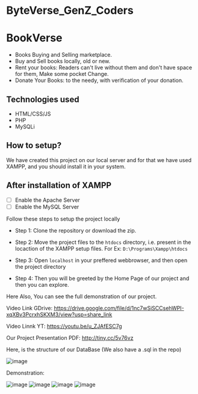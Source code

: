# ByteVerse_GenZ_Coders


# BookVerse 
* Books Buying and Selling marketplace.
* Buy and Sell books locally, old or new.
* Rent your books:  Readers can't live without them and don't have space for them, Make some pocket Change.
* Donate Your Books: to the needy, with verification of your donation.

## Technologies used
* HTML/CSS/JS 
* PHP
* MySQLi

## How to setup?
We have created this project on our local server and for that we have used XAMPP, and you should install it in your system.

## After installation of XAMPP
- [ ] Enable the Apache Server
- [ ] Enable the MySQL Server

 Follow these steps to setup the project locally 
* Step 1: Clone the repository or download the zip.

* Step 2: Move the project files to the `htdocs` directory, i.e. present in the locaction of the XAMPP setup files.
   For Ex: `D:\Programs\Xampp\htdocs`

 * Step 3: Open `localhost` in your preffered webbrowser, and then open the project directory

 * Step 4: Then you will be greeted by the Home Page of our project and then you can explore.

Here Also, You can see the full demonstration of our project.

Video Link GDrive: https://drive.google.com/file/d/1nc7wSiSCCsehWPI-xqXBv3PcrxhSKXM3/view?usp=share_link

Video Linnk YT: https://youtu.be/u_ZJAfESC7g


Our Project Presentation PDF: http://tiny.cc/5v76vz


Here, is the structure of our DataBase (We also have a .sql in the repo)


![image](https://user-images.githubusercontent.com/130580861/232316302-15288063-ec01-4d9f-aca6-b27c9665f5a9.png)


Demonstration:

![image](https://user-images.githubusercontent.com/130580861/232319939-29ec4a5c-9dd2-4272-8dd7-9c816347fb22.png)
![image](https://user-images.githubusercontent.com/130580861/232319954-46fd6c66-d688-49e7-b959-e0b9013c8578.png)
![image](https://user-images.githubusercontent.com/130580861/232320005-a5fef2db-81bf-4e63-9709-d8da669f4c03.png)
![image](https://user-images.githubusercontent.com/130580861/232320021-f75e37ec-5479-4418-b335-8d63161dc7a7.png)




